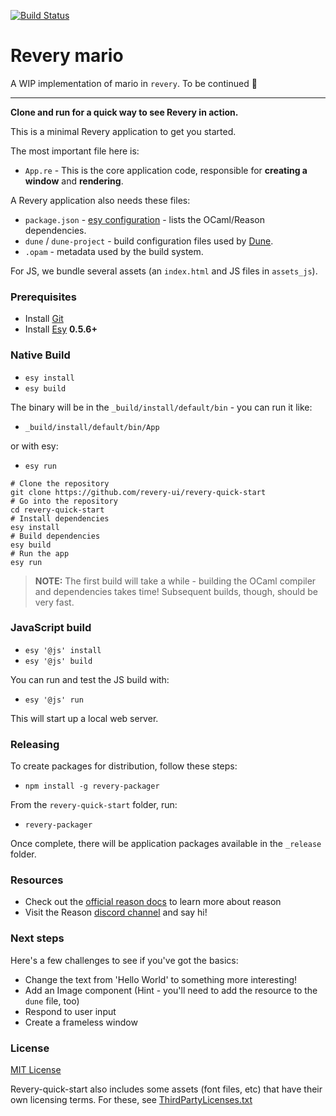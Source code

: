 [![Build Status](https://dev.azure.com/revery-ui/revery/_apis/build/status/revery-ui.revery-quick-start?branchName=master)](https://dev.azure.com/revery-ui/revery/_build/latest?definitionId=4?branchName=master)

# Revery mario

A WIP implementation of mario in `revery`. To be continued 🙂

---

__Clone and run for a quick way to see Revery in action.__

This is a minimal Revery application to get you started.

The most important file here is:
- `App.re` - This is the core application code, responsible for __creating a window__ and __rendering__.

A Revery application also needs these files:
- `package.json` - [esy configuration]() - lists the OCaml/Reason dependencies.
- `dune` / `dune-project` - build configuration files used by [Dune](https://dune.readthedocs.io/en/latest/).
- `.opam` - metadata used by the build system.

For JS, we bundle several assets (an `index.html` and JS files in `assets_js`).

### Prerequisites

- Install [Git](https://git-scm.com/)
- Install [Esy](https://esy.sh/) __0.5.6+__

### Native Build

- `esy install`
- `esy build`

The binary will be in the `_build/install/default/bin` - you can run it like:

- `_build/install/default/bin/App`

or with esy:

- `esy run`

```
# Clone the repository
git clone https://github.com/revery-ui/revery-quick-start
# Go into the repository
cd revery-quick-start
# Install dependencies
esy install
# Build dependencies
esy build
# Run the app
esy run
```

> __NOTE:__ The first build will take a while - building the OCaml compiler and dependencies takes time! Subsequent builds, though, should be very fast.

### JavaScript build

- `esy '@js' install`
- `esy '@js' build`

You can run and test the JS build with:
- `esy '@js' run`

This will start up a local web server.


### Releasing

To create packages for distribution, follow these steps:

- `npm install -g revery-packager`

From the `revery-quick-start` folder, run:

- `revery-packager`

Once complete, there will be application packages available in the `_release` folder.

### Resources

- Check out the [official reason docs](https://reasonml.github.io/docs/en/what-and-why) to learn more about reason
- Visit the Reason [discord channel](https://discordapp.com/invite/reasonml) and say hi!

### Next steps

Here's a few challenges to see if you've got the basics:

- Change the text from 'Hello World' to something more interesting!
- Add an Image component (Hint - you'll need to add the resource to the `dune` file, too)
- Respond to user input
- Create a frameless window

### License

[MIT License](LICENSE)

Revery-quick-start also includes some assets (font files, etc) that have their own licensing terms. For these, see [ThirdPartyLicenses.txt](ThirdPartyLicenses.txt)
